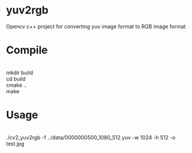 # yuv2rgb
Opencv c++ project for converting yuv image format to RGB image format

# Compile
</br>mkdir build 
</br>cd build
</br>cmake ..
</br>make

# Usage
</br>./cv2_yuv2rgb -f ../data/0000000500_1080_512.yuv -w 1024 -h 512 -o test.jpg
